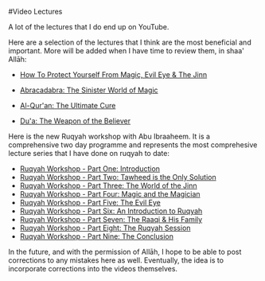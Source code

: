 [title: Muhammad Tim Humble's Video Lectures - muhammadtim.com]:/
[menu: Videos]:/
[menu-locgroup: primary]:/
[order: 4]:/

#Video Lectures

A lot of the lectures that I do end up on YouTube. 

Here are a selection of the lectures that I think are the most beneficial and important. More will be added when I have time to review them, in shaa' Allāh:

* [How To Protect Yourself From Magic, Evil Eye & The Jinn](http://youtu.be/-6J8me0RjYY)

* [Abracadabra: The Sinister World of Magic](http://youtu.be/an0BUey2eKM)

* [Al-Qur'an: The Ultimate Cure](http://youtu.be/p1zLqbVk9EE)

* [Du'a: The Weapon of the Believer](http://youtu.be/UYgBOpHtqzE)

Here is the new Ruqyah workshop with Abu Ibraaheem. It is a comprehensive two day programme and represents the most comprehesive lecture series that I have done on ruqyah to date:

* [Ruqyah Workshop - Part One: Introduction](http://www.youtube.com/watch?v=r2GjxuAaamc)
* [Ruqyah Workshop - Part Two: Tawheed is the Only Solution](http://www.youtube.com/watch?v=zZUERpYaXJU)
* [Ruqyah Workshop - Part Three: The World of the Jinn](http://www.youtube.com/watch?v=Wys88S3VQG4)
* [Ruqyah Workshop - Part Four: Magic and the Magician](http://www.youtube.com/watch?v=RBpy-kfg6Kg)
* [Ruqyah Workshop - Part Five: The Evil Eye](http://www.youtube.com/watch?v=nDSvkNuh5uo)
* [Ruqyah Workshop - Part Six: An Introduction to Ruqyah](http://www.youtube.com/watch?v=xJki92e5ex0)
* [Ruqyah Workshop - Part Seven: The Raaqi & His Family](http://www.youtube.com/watch?v=Huz_ts9SpcE)
* [Ruqyah Workshop - Part Eight: The Ruqyah Session](http://www.youtube.com/watch?v=6vJNq_KiHwY)
* [Ruqyah Workshop - Part Nine: The Conclusion](http://www.youtube.com/watch?v=OmJQw161R1k)

In the future, and with the permission of Allāh, I hope to be able to post corrections to any mistakes here as well. Eventually, the idea is to incorporate corrections into the videos themselves.
